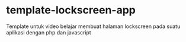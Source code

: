 # template-lockscreen-app
Template untuk video belajar membuat halaman lockscreen pada suatu aplikasi dengan php dan javascript
